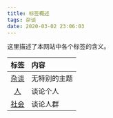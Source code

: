```yaml
---
title: 标签概述
tags: 杂谈
date: 2020-03-02 23:06:03
---
```



这里描述了本网站中各个标签的含义。

| 标签 | 内容 |
| :---: | :--- |
| [杂谈](https://onemoresecond.github.io/blog/tags/杂谈/) | 无特别的主题 |
| [人](https://onemoresecond.github.io/blog/tags/人/) | 谈论个人 |
| [社会](https://onemoresecond.github.io/blog/tags/社会/) | 谈论人群 |
